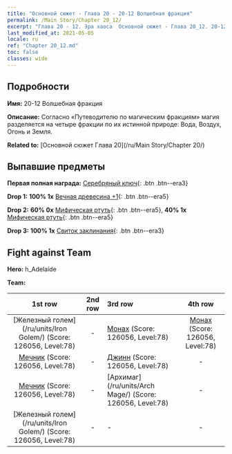 ```yaml
---
title: "Основной сюжет - Глава 20 - 20-12 Волшебная фракция"
permalink: /Main Story/Chapter 20_12/
excerpt: "Глава 20 - 12. Эра хаоса  Основной сюжет - Глава 20_12. 20-12 Волшебная фракция"
last_modified_at: 2021-05-05
locale: ru
ref: "Chapter 20_12.md"
toc: false
classes: wide
---
```


## Подробности

 **Имя:** 20-12 Волшебная фракция

 **Описание:** Согласно «Путеводителю по магическим фракциям» магия разделяется на четыре фракции по их истинной природе: Вода, Воздух, Огонь и Земля.

 **Related to:** [Основной сюжет Глава 20](/ru/Main Story/Chapter 20/)

## Выпавшие предметы

 **Первая полная награда:** [Серебряный ключ](/ItemsRU/con_693/){: .btn .btn--era3}

 **Drop 1:** **100% 1x** [Вечная древесина +1](/ItemsRU/mat_69/){: .btn .btn--era5}

 **Drop 2:** **60% 0x** [Мифическая ртуть](/ItemsRU/mat_63/){: .btn .btn--era5}, **40% 1x** [Мифическая ртуть](/ItemsRU/mat_63/){: .btn .btn--era5}

 **Drop 3:** **100% 1x** [Свиток заклинания](/ItemsRU/con_694/){: .btn .btn--era3}


## Fight against Team
 **Hero:** h_Adelaide

 **Team:**


  | 1st row | 2nd row | 3rd row | 4th row |
  |:----:|:----:|:----|:----:|
  | [Железный голем](/ru/units/Iron Golem/) (Score: 126056, Level:78)  | - | [Монах](/ru/units/Monk/) (Score: 126056, Level:78)  | [Монах](/ru/units/Monk/) (Score: 126056, Level:78)  |
  | [Мечник](/ru/units/Swordsman/) (Score: 126056, Level:78)  | - | [Джинн](/ru/units/Genie/) (Score: 126056, Level:78)  | - |
  | [Мечник](/ru/units/Swordsman/) (Score: 126056, Level:78)  | - | [Архимаг](/ru/units/Arch Mage/) (Score: 126056, Level:78)  | - |
  | [Железный голем](/ru/units/Iron Golem/) (Score: 126056, Level:78)  | - | - | - |


